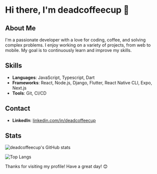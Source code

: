 # Hi there, I'm deadcoffeecup 👋

## About Me

I'm a passionate developer with a love for coding, coffee, and solving complex problems. I enjoy working on a variety of projects, from web to mobile. My goal is to continuously learn and improve my skills.

## Skills

- **Languages**: JavaScript, Typescript, Dart
- **Frameworks**: React, Node.js, Django, Flutter, React Native CLI, Expo, Next.js
- **Tools**: Git, CI/CD

## Contact

- **LinkedIn**: [linkedin.com/in/deadcoffeecup](https://linkedin.com/in/deadcoffeecup)

## Stats

![deadcoffeecup's GitHub stats](https://github-readme-stats.vercel.app/api?username=deadcoffeecup&show_icons=true&theme=radical)

![Top Langs](https://github-readme-stats.vercel.app/api/top-langs/?username=deadcoffeecup&layout=compact&theme=radical)



Thanks for visiting my profile! Have a great day! 😊
